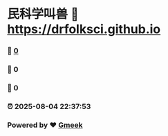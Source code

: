 # 民科学叫兽 :link: https://drfolksci.github.io 
### :page_facing_up: [0](https://drfolksci.github.io/tag.html) 
### :speech_balloon: 0 
### :hibiscus: 0 
### :alarm_clock: 2025-08-04 22:37:53 
### Powered by :heart: [Gmeek](https://github.com/Meekdai/Gmeek)
